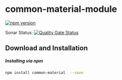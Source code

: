 # common-material-module

[![npm version](https://badge.fury.io/js/%40angular%2Fcdk.svg)](https://www.npmjs.com/package/common-material)

Sonar Status: [![Quality Gate Status](https://sonarcloud.io/api/project_badges/measure?project=BakhtMunirUet_common-material-module&metric=alert_status)](https://sonarcloud.io/summary/new_code?id=BakhtMunirUet_common-material-module)

## Download and Installation

##### Installing via npm

```bash
npm install common-material  --save
```
